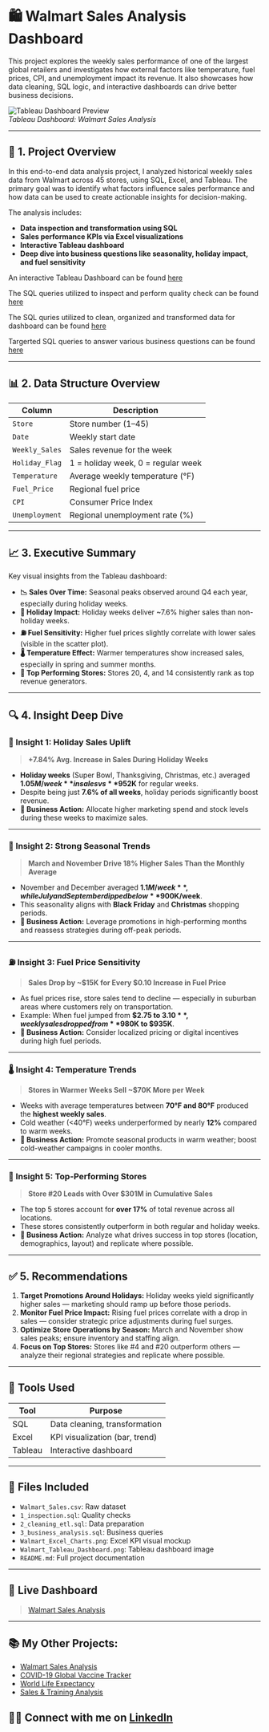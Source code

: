 # 🛍️ Walmart Sales Analysis Dashboard

This project explores the weekly sales performance of one of the largest global retailers and investigates how external factors like temperature, fuel prices, CPI, and unemployment impact its revenue. It also showcases how data cleaning, SQL logic, and interactive dashboards can drive better business decisions.

![Tableau Dashboard Preview](Walmart_Tableau_Dashboard.png)  
*Tableau Dashboard: Walmart Sales Analysis*

---

## 📁 1. Project Overview

In this end-to-end data analysis project, I analyzed historical weekly sales data from Walmart across 45 stores, using SQL, Excel, and Tableau. The primary goal was to identify what factors influence sales performance and how data can be used to create actionable insights for decision-making.

The analysis includes:
- **Data inspection and transformation using SQL**
- **Sales performance KPIs via Excel visualizations**
- **Interactive Tableau dashboard**
- **Deep dive into business questions like seasonality, holiday impact, and fuel sensitivity**

An interactive Tableau Dashboard can be found [here](https://public.tableau.com/app/profile/nguyen.nguyen4911/viz/WalmartSalesAnalysis_17493534478990/WalmartSalesAnalysis?publish=yes)

The SQL queries utilized to inspect and perform quality check can be found [here](https://github.com/nguyenpn1596/Walmart-Sales-Analysis/blob/main/1_inspection.sql)

The SQL quries utilized to clean, organized and transformed data for dashboard can be found [here](https://github.com/nguyenpn1596/Walmart-Sales-Analysis/blob/main/2_cleaning.sql)

Targerted SQL queries to answer various business questions can be found [here](https://github.com/nguyenpn1596/Walmart-Sales-Analysis/blob/main/3_business_exploratory_analysis.sql)

---

## 📊 2. Data Structure Overview

| Column         | Description                                      |
|----------------|--------------------------------------------------|
| `Store`        | Store number (1–45)                              |
| `Date`         | Weekly start date                                |
| `Weekly_Sales` | Sales revenue for the week                       |
| `Holiday_Flag` | 1 = holiday week, 0 = regular week               |
| `Temperature`  | Average weekly temperature (°F)                  |
| `Fuel_Price`   | Regional fuel price                              |
| `CPI`          | Consumer Price Index                             |
| `Unemployment` | Regional unemployment rate (%)                   |

---

## 📈 3. Executive Summary

Key visual insights from the Tableau dashboard:

- **📉 Sales Over Time:** Seasonal peaks observed around Q4 each year, especially during holiday weeks.
- **🎉 Holiday Impact:** Holiday weeks deliver ~7.6% higher sales than non-holiday weeks.
- **⛽ Fuel Sensitivity:** Higher fuel prices slightly correlate with lower sales (visible in the scatter plot).
- **🌡 Temperature Effect:** Warmer temperatures show increased sales, especially in spring and summer months.
- **🏪 Top Performing Stores:** Stores 20, 4, and 14 consistently rank as top revenue generators.

---

## 🔍 4. Insight Deep Dive

### 🧠 Insight 1: **Holiday Sales Uplift**
> **+7.84% Avg. Increase in Sales During Holiday Weeks**

- **Holiday weeks** (Super Bowl, Thanksgiving, Christmas, etc.) averaged **$1.05M/week** in sales vs **$952K** for regular weeks.
- Despite being just **7.6% of all weeks**, holiday periods significantly boost revenue.
- **📌 Business Action:** Allocate higher marketing spend and stock levels during these weeks to maximize sales.

---

### 📆 Insight 2: **Strong Seasonal Trends**
> **March and November Drive 18% Higher Sales Than the Monthly Average**

- November and December averaged **$1.1M/week**, while July and September dipped below **$900K/week**.
- This seasonality aligns with **Black Friday** and **Christmas** shopping periods.
- **📌 Business Action:** Leverage promotions in high-performing months and reassess strategies during off-peak periods.

---

### ⛽ Insight 3: **Fuel Price Sensitivity**
> **Sales Drop by ~$15K for Every $0.10 Increase in Fuel Price**

- As fuel prices rise, store sales tend to decline — especially in suburban areas where customers rely on transportation.
- Example: When fuel jumped from **$2.75 to $3.10**, weekly sales dropped from **$980K to $935K**.
- **📌 Business Action:** Consider localized pricing or digital incentives during high fuel periods.

---

### 🌡 Insight 4: **Temperature Trends**
> **Stores in Warmer Weeks Sell ~$70K More per Week**

- Weeks with average temperatures between **70°F and 80°F** produced the **highest weekly sales**.
- Cold weather (<40°F) weeks underperformed by nearly **12%** compared to warm weeks.
- **📌 Business Action:** Promote seasonal products in warm weather; boost cold-weather campaigns in cooler months.

---

### 🏪 Insight 5: **Top-Performing Stores**
> **Store #20 Leads with Over $301M in Cumulative Sales**

- The top 5 stores account for **over 17%** of total revenue across all locations.
- These stores consistently outperform in both regular and holiday weeks.
- **📌 Business Action:** Analyze what drives success in top stores (location, demographics, layout) and replicate where possible.

---

## ✅ 5. Recommendations

1. **Target Promotions Around Holidays:** Holiday weeks yield significantly higher sales — marketing should ramp up before those periods.
2. **Monitor Fuel Price Impact:** Rising fuel prices correlate with a drop in sales — consider strategic price adjustments during fuel surges.
3. **Optimize Store Operations by Season:** March and November show sales peaks; ensure inventory and staffing align.
4. **Focus on Top Stores:** Stores like #4 and #20 outperform others — analyze their regional strategies and replicate where possible.

---

## 🧰 Tools Used

| Tool     | Purpose                          |
|----------|----------------------------------|
| SQL      | Data cleaning, transformation    |
| Excel    | KPI visualization (bar, trend)   |
| Tableau  | Interactive dashboard            |

---

## 📎 Files Included

- `Walmart_Sales.csv`: Raw dataset  
- `1_inspection.sql`: Quality checks  
- `2_cleaning_etl.sql`: Data preparation  
- `3_business_analysis.sql`: Business queries  
- `Walmart_Excel_Charts.png`: Excel KPI visual mockup  
- `Walmart_Tableau_Dashboard.png`: Tableau dashboard image  
- `README.md`: Full project documentation

---

## 🔗 Live Dashboard
> [Walmart Sales Analysis](https://public.tableau.com/app/profile/nguyen.nguyen4911/viz/WalmartSalesAnalysis_17493534478990/WalmartSalesAnalysis?publish=yes)

---

## 📚 My Other Projects:

- [Walmart Sales Analysis](https://github.com/nguyenpn1596/Walmart-Sales-Analysis/tree/main)
- [COVID-19 Global Vaccine Tracker](https://github.com/nguyenpn1596/global-covid-vaccine-tracker/tree/main)
- [World Life Expectancy](https://github.com/nguyenpn1596/World-Life-Expectancy)
- [Sales & Training Analysis](https://github.com/nguyenpn1596/Sales-Training-and-Engagement-Analysis)

## 👋🏻 Connect with me on [LinkedIn](https://www.linkedin.com/in/nguyenpn96/)

